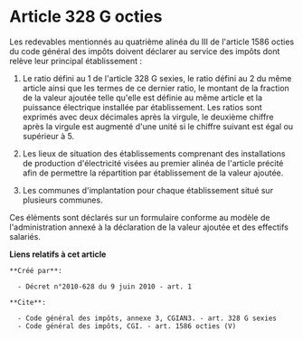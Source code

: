 # Article 328 G octies

Les redevables mentionnés au quatrième alinéa du III de l'article 1586 octies du code général des impôts doivent déclarer au
service des impôts dont relève leur principal établissement : 

1. Le ratio défini au 1 de l'article 328 G sexies, le ratio défini au 2 du même article ainsi que les termes de ce dernier
ratio, le montant de la fraction de la valeur ajoutée telle qu'elle est définie au même article et la puissance électrique
installée par établissement. Les ratios sont exprimés avec deux décimales après la virgule, le deuxième chiffre après la
virgule est augmenté d'une unité si le chiffre suivant est égal ou supérieur à 5.

2. Les lieux de situation des établissements comprenant des installations de production d'électricité visées au premier
alinéa de l'article précité afin de permettre la répartition par établissement de la valeur ajoutée. 

3. Les communes d'implantation pour chaque établissement situé sur plusieurs communes. 

Ces éléments sont déclarés sur un formulaire conforme au modèle de l'administration annexé à la déclaration de la valeur
ajoutée et des effectifs salariés.

**Liens relatifs à cet article**

	**Créé par**:

	  - Décret n°2010-628 du 9 juin 2010 - art. 1

	**Cite**:

	  - Code général des impôts, annexe 3, CGIAN3. - art. 328 G sexies
	  - Code général des impôts, CGI. - art. 1586 octies (V)
